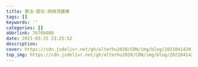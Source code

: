 ```yaml
---
title: 算法-图论-网络流建模
tags: []
keywords: ''
categories: []
abbrlink: 7670b080
date: 2021-03-25 23:25:52
description:
cover: https://cdn.jsdelivr.net/gh/alterhu2020/CDN/img/blog/20210414201841.jpg
top_img: https://cdn.jsdelivr.net/gh/alterhu2020/CDN/img/blog/20210414201841.jpg
---
```






